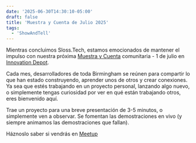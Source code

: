 ```yaml
---
date: '2025-06-30T14:30:10-05:00'
draft: false
title: 'Muestra y Cuenta de Julio 2025'
tags: 
  - 'ShowAndTell'
---
```


Mientras concluimos Sloss.Tech, estamos emocionados de mantener el impulso con nuestra próxima [Muestra y Cuenta](../events/show_and_tell) comunitaria - 1 de julio en [Innovation Depot](https://maps.app.goo.gl/jNXUaNXy8EMLcheC7).

Cada mes, desarrolladores de toda Birmingham se reúnen para compartir lo que han estado construyendo, aprender unos de otros y crear conexiones. Ya sea que estés trabajando en un proyecto personal, lanzando algo nuevo, o simplemente tengas curiosidad por ver en qué están trabajando otros, eres bienvenido aquí.

Trae un proyecto para una breve presentación de 3-5 minutos, o simplemente ven a observar. Se fomentan las demostraciones en vivo (y siempre animamos las demostraciones que fallan).

Háznoslo saber si vendrás en [Meetup](https://www.meetup.com/base205/events/308159117)

